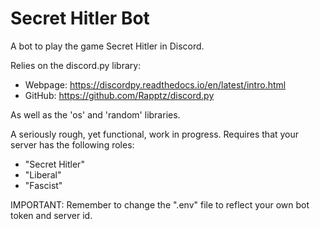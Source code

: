 # Secret Hitler Bot
A bot to play the game Secret Hitler in Discord.

Relies on the discord.py library:
- Webpage: https://discordpy.readthedocs.io/en/latest/intro.html
- GitHub: https://github.com/Rapptz/discord.py

As well as the 'os' and 'random' libraries.

A seriously rough, yet functional, work in progress.
Requires that your server has the following roles:
- "Secret Hitler"
- "Liberal"
- "Fascist"

IMPORTANT: Remember to change the ".env" file to reflect your own bot token and server id.

